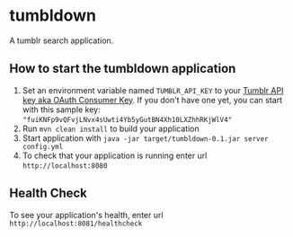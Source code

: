 # tumbldown

A tumblr search application.

How to start the tumbldown application
---

1. Set an environment variable named `TUMBLR_API_KEY` to your [Tumblr API key aka OAuth Consumer Key](https://www.tumblr.com/docs/en/api/v2#auth). If you don't have one yet, you can start with this sample key: `"fuiKNFp9vQFvjLNvx4sUwti4Yb5yGutBN4Xh10LXZhhRKjWlV4"`
1. Run `mvn clean install` to build your application
1. Start application with `java -jar target/tumbldown-0.1.jar server config.yml`
1. To check that your application is running enter url `http://localhost:8080`

Health Check
---

To see your application's health, enter url `http://localhost:8081/healthcheck`
